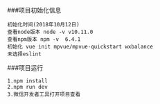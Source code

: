 ###项目初始化信息
```
初始化时间(2018年10月12日)
查看node版本 node -v v10.11.0
查看npm版本 npm -v  6.4.1
初始化 vue init mpvue/mpvue-quickstart wxbalance
未选择eslint
```
###项目运行
```
1.npm install
2.npm run dev
3.微信开发者工具打开项目查看
```

